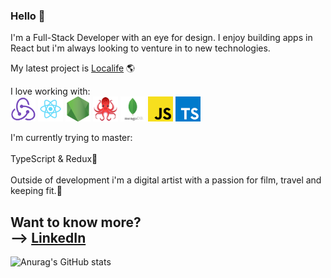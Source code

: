 ### Hello 👋

I'm a Full-Stack Developer with an eye for design. I enjoy building apps in React but i'm always looking to venture in to new technologies.

My latest project is [Localife](https://github.com/geuxor/localife-frontend) 🌎

I love working with:
<br>
<img src="./images/redux.png" width="40" display="inline-block">
<img src="./images/react.png" width="40" display="inline-block">
<img src="./images/nodejs.png" width="40" display="inline-block">
<img src="./images/49996085.png" width="40" display="inline-block">
<img src="./images/mdb.png" width="40" display="inline-block">
<img src="./images/js.png" width="40" display="inline-block">
<img src="./images/typescript.png" width="40" display="inline-block">

I'm currently trying to master: <br><br>
TypeScript & Redux🔧 <br><br>
Outside of development i'm a digital artist with a passion for film, travel and keeping fit.🎨

Want to know more?
<br>
--> [LinkedIn](https://www.linkedin.com/in/sebastiangreen13/)
<br>
--
![Anurag's GitHub stats](https://github-readme-stats.vercel.app/api?username=greenseb&show_icons=true&theme=prussian)
